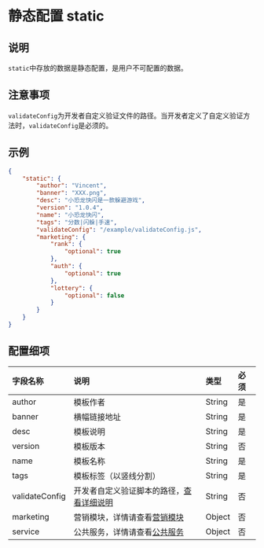 # 静态配置 static

## 说明

`static`中存放的数据是静态配置，是用户不可配置的数据。

## 注意事项

`validateConfig`为开发者自定义验证文件的路径。当开发者定义了自定义验证方法时，`validateConfig`是必须的。

## 示例

```json
{
    "static": {
        "author": "Vincent",
        "banner": "XXX.png",
        "desc": "小恐龙快闪是一款躲避游戏",
        "version": "1.0.4",
        "name": "小恐龙快闪",
        "tags": "分数|闪躲|手速",
        "validateConfig": "/example/validateConfig.js",
        "marketing": {
            "rank": {
                "optional": true
            },
            "auth": {
                "optional": true
            },
            "lottery": {
                "optional": false
            }
        }
    }
}
```

## 配置细项

字段名称           | 说明                                            | 类型     | 必须
:------------- | :-------------------------------------------- | :----- | :-
author         | 模板作者                                          | String | 是
banner         | 横幅链接地址                                        | String | 是
desc           | 模板说明                                          | String | 是
version        | 模板版本                                          | String | 否
name           | 模板名称                                          | String | 是
tags           | 模板标签（以竖线分割）                                   | String | 是
validateConfig | 开发者自定义验证脚本的路径，[查看详细说明](../custom-validate.md) | String | 否
marketing      | 营销模块，详情请查看[营销模块](../marketing/desc.md)        | Object | 否
service        | 公共服务，详情请查看[公共服务](../service/desc.md)          | Object | 否

